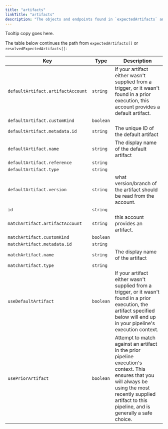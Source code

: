 ```yaml
---
title: "artifacts"
linkTitle: "artifacts"
description: "The objects and endpoints found in `expectedArtifacts` and `resolvedExpectedArtifacts` will be the same."
---
```


Tooltip copy goes here.

The table below continues the path from `expectedArtifacts[]` or `resolvedExpectedArtifacts[]`:

| Key                                                                  | Type      | Description                                                                                                                                                                                                      |
| -------------------------------------------------------------------- | --------- | ---------------------------------------------------------------------------------------------------------------------------------------------------------------------------------------------------------------- |
| `defaultArtifact.artifactAccount` | `string`  | If your artifact either wasn't supplied from a trigger, or it wasn't found in a prior execution, this account provides a default artifact.                                                                       |
| `defaultArtifact.customKind`      | `boolean` |                                                                                                                                                                                                                  |
| `defaultArtifact.metadata.id`     | `string`  | The unique ID of the default artifact                                                                                                                                                                            |
| `defaultArtifact.name`            | `string`  | The display name of the default artifact                                                                                                                                                                         |
| `defaultArtifact.reference`       | `string`  |                                                                                                                                                                                                                  |
| `defaultArtifact.type`            | `string`  |                                                                                                                                                                                                                  |
| `defaultArtifact.version`         | `string`  | what version/branch of the artifact should be read from the account.                                                                                                                                             |
| `id`                              | `string`  |                                                                                                                                                                                                                  |
| `matchArtifact.artifactAccount`   | `string`  | this account provides an artifact.                                                                                                                                                                               |
| `matchArtifact.customKind`        | `boolean` |                                                                                                                                                                                                                  |
| `matchArtifact.metadata.id`       | `string`  |                                                                                                                                                                                                                  |
| `matchArtifact.name`              | `string`  | The display name of the artifact                                                                                                                                                                                 |
| `matchArtifact.type`              | `string`  |                                                                                                                                                                                                                  |
| `useDefaultArtifact`              | `boolean` | If your artifact either wasn't supplied from a trigger, or it wasn't found in a prior execution, the artifact specified below will end up in your pipeline's execution context.                                  |
| `usePriorArtifact`                | `boolean` | Attempt to match against an artifact in the prior pipeline execution's context. This ensures that you will always be using the most recently supplied artifact to this pipeline, and is generally a safe choice. |